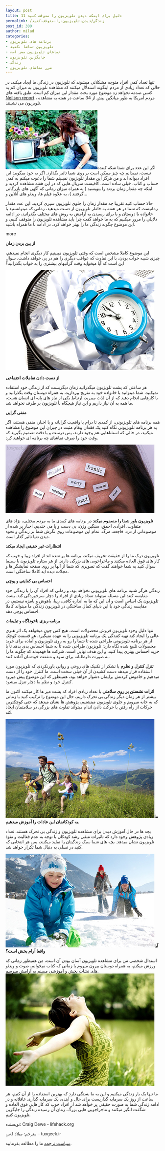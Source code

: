 ```yaml
---
layout: post
title: 11 دلیل برای اینکه دیدن تلویزیون را متوقف کنید
permalink: /زندگی/دیدن-تلویزیون-را-متوقف-کنید
post_id: 300
author: milad
categories: 
- برنامه های تلویزیون
- تلویزیون تماشا نکنید
- تماشای تلویزیون مضر است
- جایگزین تلویزیون
- زندگی
- ضرر تماشای تلویزیون
---
```


تنها تعداد کمی افراد متوجه مشکلاتی میشوند که تلویزیون در زندگی ما ایجاد میکند، در حالی که تعداد زیادی از مردم اینگونه استدلال میکنند که مشاهده تلویزیون به میزان کم به کسی صدمه نخواهد زد موضوع مورد بحث مقدار این میزان کم است. طبق یافته های 
[Neilson report](http://www.nielsen.com/content/dam/corporate/us/en/newswire/uploads/2011/04/State-of-the-Media-2011-TV-Upfronts.pdf) ، مردم آمریکا به طور میانگین بیش از 34 ساعت در هفته به مشاهده تلویزیون می نشینند.

[![tvplant](/assets/images/wp/2013/10/tvplant-300x193.jpg)](/assets/images/wp/2013/10/tvplant.jpg)اگر این عدد برای شما شکه کننده نیست، نمیدانم چه چیز ممکن است بر روی شما تاثیر بگذارد. اگر به خود میگویید این افراد دیوانه اند و من هرگز این مقدار تلویزیون نمیبینم شما را دعوت میکنم به کمی حساب و کتاب. خیلی ساده است، کافیست سریال هایی که در این هفته مشاهده کردید و اینکه چه مقدار زمان بردند را بنویسید ( به همراه میزان زمانی که آگهی های بازرگانی گرفتند )، به علاوه فیلم ها، ویدئو های آنلاین و...

حالا حساب کنید تقریبا چه مقدار زمان را جلوی تلویزیون سپری کردید، این عدد مقدار زمانیست که شما در هر هفته به خاطر تلویزیون از دست میدهید، زمانی که میتوانستید با خانواده یا دوستان و یا برای رسیدن به آرامش به روش های مختلف بگذرانید، در ادامه دلایلی را مرور میکنیم که به ما خواهد گفت چرا باید مشاهده تلویزیون را متوقف کنیم، و این موضوع چگونه زندگی ما را بهتر خواهد کرد.
در ادامه با ما همراه باشید.

more

**از بین بردن زمان**

این موضوع کاملا مشخص است که وقتی تلویزیون میبینیم کار دیگری انجام نمیدهم، چیزی شبیه خواب بودن، با این تفاوت که عواقب دیگری را هم در پی خواهد داشت، سوال این است که آیا میخواید وقت گرانبهای بیشتری را به خواب بگذرانید؟

[![Wasting-Time](/assets/images/wp/2013/10/Wasting-Time.jpg)](/assets/images/wp/2013/10/Wasting-Time.jpg)

**از دست دادن تعاملات اجتماعی**

هر ساعتی که پشت تلویزیون میگذرانید زمان دیگریست که از زندگی خود استفاده نمیکنید، شما میتوانید با خانواده خود به تفریح بپردازید، به همراه دوستان وقت بگذرانید و یا کارهایی انجام دهید که از آن لذت میبرید، ارتباط یکی از نیاز های پایه ای انسان هست، ما همه به آن نیاز داریم و این نیاز هیچگاه با تلویزیون بر طرف نخواهد شد.

**منفی گرایی**

همه برنامه های تلویزیونی، از کمدی تا درام یا واقعیت گرایانه و یا اخبار، منفی هستند، اگر به هر برنامه تلویزیونی نگاه کنید یک فقدان پیغام مثبت در جبران این موضوع را مشاهده میکنید، در حالی که استثناهایی هم وجود دارند، پس درست و با دقت تصمیم بگیرید که وقت خود را صرف تماشای چه برنامه ای خواهید کرد.

[![Negative-Repetition](/assets/images/wp/2013/10/Negative-Repetition.jpg)](/assets/images/wp/2013/10/Negative-Repetition.jpg)

****تلویزیون باور شما را مسموم میکند****
در برنامه های کمدی ما به مردم مختلف، نژاد های متفاوت، افرادی احمق، سنگین وزن، بی دست و پا می خندیم، اخبار پر شده از موضوعاتی از درد، فاجعه، مرگ، تمام این موضوعات روی نگرش شما بر زندگی و نحوه دیدن دنیا تاثیر گذار است.

**انتظارات غیر حقیقی ایجاد میکند**

تلویزیون درک ما را از حقیقت تحریف میکند، برنامه ها پر شده اند از افراد زیبا و خوب که کار های فوق العاده میکنند و ماجراجویی های بزرگی دارند. از هر ستاره تلویزیون یا سینما سوال کنید به شما خواهند گفت که تصویری که شما از آنها بر روی صفحه نمایشگر ها و مجلات دیده اید کاملا ساختگی است.

**احساس بی کفایتی و پوچی**

زندگی هرگز شبیه برنامه های تلویزیونی نخواهد بود، و زمانی که افراد آن را با زندگی خود مقایسه کنند این مسئله میتواند تعداد زیادی از افراد را دچار سرخوردگی کند. پشت تلویزیون یک اساس است و آن این که ما به اندازه کافی، زیبا، باهوش و بامزه نیستیم، در مقایسه زندگی خود با این دنیای کمال ساختگی در تلویزیون زندگی ما میتواند کاملا احساس پوچی دهد.

**برنامه ریزی ناخوداگاه و تبلیغات**

تنها دلیل وجود تلویزیون فروش محصولات است، هیچ کس چون میخواهد یک اثر هنری عالی را ایجاد کند تهیه کنندگی یک برنامه تلویزیونی را به عهده نمیگیرد. هر قسمت کوچک از هر برنامه تلویزیونی طراحی شده تا شما را رو به روی تلویزیون و آماده برای خرید محصولات تلبیغ شده نگاه دارد؛ تلویزیون طراحی شده تا به شما احساس بدی بدهد تا با خرید احساس بهتری پیدا کنید، و این هدف نهایی است. شرکت ها فهمیدند که چگونه ما را به صورت داوطلبانه برای سود و منفعت خودشان آماده کنند.

****تنزل کنترل و نظرم****
با تشکر از تکنیک های روحی و روانی باورنکردی که تلویزیون مورد استفاده قرار میدهد دست کشیدن از آن خیلی سخت است، ما کنترل خود را از دست میدهیم و خاموش کردنش برایمان دشوار خواهد بود، همینطور که این موضوع پیش میرود کنترل خود و نظم ما دچار تنزل میشود.

****اثرات نشستن بر روی سلامتی****
با تعداد زیادی افراد که پشت میز ها کار میکنند اکنون ما بیشتر از هر زمان دیگر زندگی بی تحرک داریم، حال این موضوع را ترکیب کنید با زمانی که به خانه میرویم و جلوی تلویزیون مینشنیم، پژوهش ها نشان میدهد که حتی کوچکترین حرکات از راه رفتن یا حرکت دادن اندام میتواند تفاوت های بزرگی در سلامتمان ایجاد کند.

[![nat-f](/assets/images/wp/2013/10/nat-f.jpg)](/assets/images/wp/2013/10/nat-f.jpg)**ما به کودکانمان این عادات را آموزش میدهیم.**

بچه ها در حال آموزش دیدن برای مشاهده تلویزیون و زندگی بی تحرک هستند. تعداد زیادی پژوهش وجود دارد که تاثیرات منفی رشد کودکان با توجه به عدم فعالیت و نفوذ تلویزیون نشان میدهد. بچه های شما سبک زندگیتان را تقلید میکنند، پس هر انتخابی که کنید در نسلی به دنبال شما تکرار خواهد شد.

[![snow-f](/assets/images/wp/2013/10/snow-f.jpg)](/assets/images/wp/2013/10/snow-f.jpg)**آیا واقعا آرام بخش است؟**

استدال شخصی من برای مشاهده تلویزیون آسان بودن آن است، من همیطور زمانی که ورزش میکنم، به همراه دوستان بیرون میروم یا زمانی که کتاب میخوانم، صوت و ویدئو های نشات بخش و آموزشی میبینم به آرامش میرسم.
[![2](/assets/images/wp/2013/10/2.jpg)](/assets/images/wp/2013/10/2.jpg)

ما تنها یک بار زندگی میکنیم و این به ما بستگی دارد که بهترین استفاده را از آن کنیم، هر ساعت از روز یک سرمایه گذاریست برای حال و آینده، یک سرمایه گذاری عاقلانه و در ادامه زندگی شما به صورت حقیقی پر خواهد شد از افراد خوب که کار هایی فوق العاده و شگفت انگیز میکنند و ماجراجویی هایی بزرگ.
زمان آن رسیده زندگی را جایگزین تلویزیون کنیم.

نویسنده: Craig Dewe - lifehack.org

مترجم: میلاد ا.س – tuxgeek.ir

[سیاست ترجمه](http://tuxgeek.ir/%D9%85%D9%82%D8%A7%D9%84%D8%A7%D8%AA-%D8%AA%D8%B1%D8%AC%D9%85%D9%87-%D8%B4%D8%AF%D9%87/) ما را مطالعه بفرمایید.